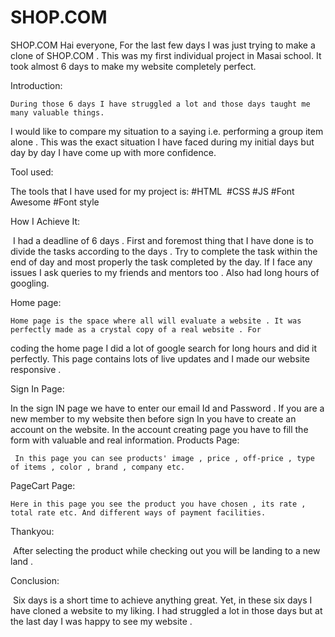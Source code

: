 # SHOP.COM
SHOP.COM
    Hai everyone, For the last few days I was just trying to make a clone of SHOP.COM . This was my first individual project in Masai school. 
It took almost 6 days to make my website completely perfect.

Introduction:

    During those 6 days I have struggled a lot and those days taught me many valuable things.
I would like to compare my situation to a saying i.e. performing a group item alone . This was 
the exact situation I have faced during my 
initial days but day by day I have come up with more confidence.
 
Tool used:

The tools that I have used for my project is:
#HTML 
#CSS
#JS
#Font Awesome
#Font style

How I Achieve It:

 I had a deadline of 6 days . First and foremost thing that I have done is to divide the tasks according to the days . 
Try to complete the task within the end of day and most properly the task completed by the day. If I face any issues I ask queries to my friends and mentors too .
Also had long hours of googling.

Home page:

    Home page is the space where all will evaluate a website . It was perfectly made as a crystal copy of a real website . For 
 coding the home page I did a lot of google search for long hours and did it perfectly. This page contains lots of live 
 updates and I made our website responsive .

Sign In Page:

   In the sign IN page we have to enter our email Id and Password . If you are a new member to my website then before sign In you have to create an
account on the website. In the account creating page you have to fill the form with valuable and real information.
Products Page:

     In this page you can see products' image , price , off-price , type of items , color , brand , company etc.
     
PageCart Page:

    Here in this page you see the product you have chosen , its rate , total rate etc. And different ways of payment facilities.
    
Thankyou:

    After selecting the product while checking out you will be landing to a new land .
    
Conclusion:

 Six days is a short time to achieve anything great. Yet, in these six days I have cloned a website to my liking. 
 I had struggled a lot in those days but at the last day I was happy to see my website .
